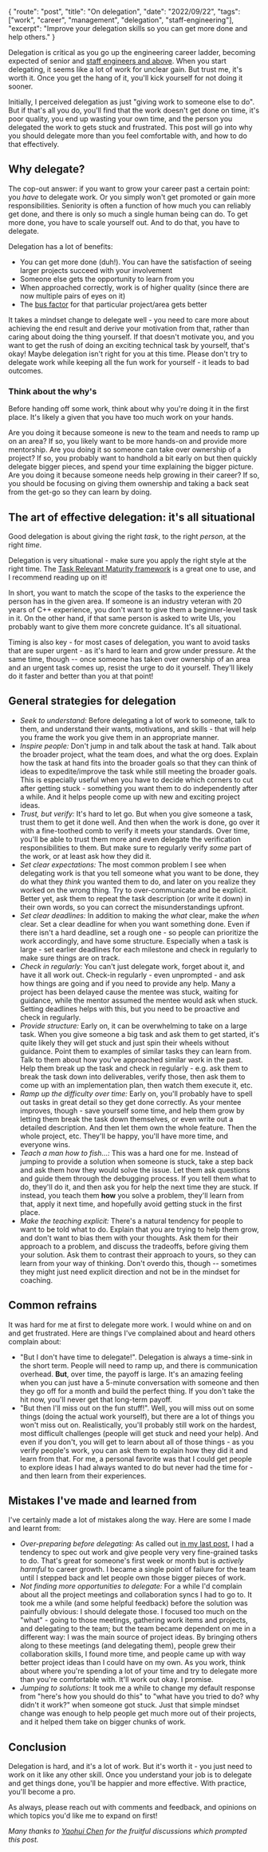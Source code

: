 {
    "route": "post",
    "title": "On delegation",
    "date": "2022/09/22",
    "tags": ["work", "career", "management", "delegation", "staff-engineering"],
    "excerpt": "Improve your delegation skills so you can get more done and help others."
}


Delegation is critical as you go up the engineering career ladder, becoming expected of senior and [staff engineers and above](/blog/2022/08/on-being-a-staff-engineer/). When you start delegating, it seems like a lot of work for unclear gain. But trust me, it's worth it. Once you get the hang of it, you'll kick yourself for not doing it sooner.

Initially, I perceived delegation as just "giving work to someone else to do". But if that's all you do, you'll find that the work doesn't get done on time, it's poor quality, you end up wasting your own time, and the person you delegated the work to gets stuck and frustrated. This post will go into why you should delegate more than you feel comfortable with, and how to do that effectively.

## Why delegate?

The cop-out answer: if you want to grow your career past a certain point: you *have* to delegate work. Or you simply won't get promoted or gain more responsibilities. Seniority is often a function of how much you can reliably get done, and there is only so much a single human being can do. To get more done, you have to scale yourself out. And to do that, you have to delegate.

Delegation has a lot of benefits:

* You can get more done (duh!). You can have the satisfaction of seeing larger projects succeed with your involvement
* Someone else gets the opportunity to learn from you
* When approached correctly, work is of higher quality (since there are now multiple pairs of eyes on it)
* The [bus factor](https://en.wikipedia.org/wiki/Bus_factor) for that particular project/area gets better

It takes a mindset change to delegate well - you need to care more about achieving the end result and derive your motivation from that, rather than caring about doing the thing yourself. If that doesn't motivate you, and you want to get the rush of doing an exciting technical task by yourself, that's okay! Maybe delegation isn't right for you at this time. Please don't try to delegate work while keeping all the fun work for yourself - it leads to bad outcomes.

### Think about the why's

Before handing off some work, think about why you're doing it in the first place. It's likely a given that you have too much work on your hands.

Are you doing it because someone is new to the team and needs to ramp up on an area? If so, you likely want to be more hands-on and provide more mentorship. 
Are you doing it so someone can take over ownership of a project? If so, you probably want to handhold a bit early on but then quickly delegate bigger pieces, and spend your time explaining the bigger picture.
Are you doing it because someone needs help growing in their career? If so, you should be focusing on giving them ownership and taking a back seat from the get-go so they can learn by doing.

## The art of effective delegation: it's all situational

Good delegation is about giving the right *task*, to the right *person*, at the right *time*. 

Delegation is very situational - make sure you apply the right style at the right time. The [Task Relevant Maturity framework](https://medium.com/@ameet/task-relevant-maturity-aff122fb535f) is a great one to use, and I recommend reading up on it!

In short, you want to match the scope of the tasks to the experience the person has in the given area. If someone is an industry veteran with 20 years of C++ experience, you don't want to give them a beginner-level task in it. On the other hand, if that same person is asked to write UIs, you probably want to give them more concrete guidance. It's all situational. 

Timing is also key - for most cases of delegation, you want to avoid tasks that are super urgent - as it's hard to learn and grow under pressure. At the same time, though -- once someone has taken over ownership of an area and an urgent task comes up, resist the urge to do it yourself. They'll likely do it faster and better than you at that point!

## General strategies for delegation

* *Seek to understand:* Before delegating a lot of work to someone, talk to them, and understand their wants, motivations, and skills - that will help you frame the work you give them in an appropriate manner.
* *Inspire people:* Don't jump in and talk about the task at hand. Talk about the broader project, what the team does, and what the org does. Explain how the task at hand fits into the broader goals so that they can think of ideas to expedite/improve the task while still meeting the broader goals. This is especially useful when you have to decide which corners to cut after getting stuck - something you want them to do independently after a while. And it helps people come up with new and exciting project ideas.
* *Trust, but verify:* It's hard to let go. But when you give someone a task, trust them to get it done well. And then when the work is done, go over it with a fine-toothed comb to verify it meets your standards. Over time, you'll be able to trust them more and even delegate the verification responsibilities to them. But make sure to regularly verify *some* part of the work, or at least ask how they did it.
* *Set clear expectations:* The most common problem I see when delegating work is that you tell someone what you want to be done, they do what they *think* you wanted them to do, and later on you realize they worked on the wrong thing. Try to over-communicate and be explicit. Better yet, ask them to repeat the task description (or write it down) in their own words, so you can correct the misunderstandings upfront. 
* *Set clear deadlines:* In addition to making the *what* clear, make the *when* clear. Set a clear deadline for when you want something done. Even if there isn't a hard deadline, set a rough one - so people can prioritize the work accordingly, and have some structure. Especially when a task is large - set earlier deadlines for each milestone and check in regularly to make sure things are on track.
* *Check in regularly:* You can't just delegate work, forget about it, and have it all work out. Check-in regularly - even unprompted - and ask how things are going and if you need to provide any help. Many a project has been delayed cause the mentee was stuck, waiting for guidance, while the mentor assumed the mentee would ask when stuck. Setting deadlines helps with this, but you need to be proactive and check in regularly.
* *Provide structure:* Early on, it can be overwhelming to take on a large task. When you give someone a big task and ask them to get started, it's quite likely they will get stuck and just spin their wheels without guidance. Point them to examples of similar tasks they can learn from. Talk to them about how you've approached similar work in the past. Help them break up the task and check in regularly - e.g. ask them to break the task down into deliverables, verify those, then ask them to come up with an implementation plan, then watch them execute it, etc.
* *Ramp up the difficulty over time:* Early on, you'll probably have to spell out tasks in great detail so they get done correctly. As your mentee improves, though - save yourself some time, and help them grow by letting them break the task down themselves, or even write out a detailed description. And then let them own the whole feature. Then the whole project, etc. They'll be happy, you'll have more time, and everyone wins.
* *Teach a man how to fish...:* This was a hard one for me. Instead of jumping to provide a solution when someone is stuck, take a step back and ask them how they would solve the issue. Let them ask questions and guide them through the debugging process. If you tell them what to do, they'll do it, and then ask you for help the next time they are stuck. If instead, you teach them **how** you solve a problem, they'll learn from that, apply it next time, and hopefully avoid getting stuck in the first place.
* *Make the teaching explicit:* There's a natural tendency for people to want to be told what to do. Explain that you are trying to help them grow, and don't want to bias them with your thoughts. Ask them for their approach to a problem, and discuss the tradeoffs, before giving them your solution. Ask them to contrast their approach to yours, so they can learn from your way of thinking. Don't overdo this, though -- sometimes they might just need explicit direction and not be in the mindset for coaching.

## Common refrains

It was hard for me at first to delegate more work. I would whine on and on and get frustrated. Here are things I've complained about and heard others complain about:

* "But I don't have time to delegate!". Delegation is always a time-sink in the short term. People will need to ramp up, and there is communication overhead. **But**, over time, the payoff is large. It's an amazing feeling when you can just have a 5-minute conversation with someone and then they go off for a month and build the perfect thing. If you don't take the hit now, you'll never get that long-term payoff.
* "But then I'll miss out on the fun stuff!". Well, you will miss out on some things (doing the actual work yourself), but there are a lot of things you won't miss out on. Realistically, you'll probably still work on the hardest, most difficult challenges (people will get stuck and need your help). And even if you don't, you will get to learn about all of those things - as you verify people's work, you can ask them to explain how they did it and learn from that. For me, a personal favorite was that I could get people to explore ideas I had always wanted to do but never had the time for - and then learn from their experiences.

## Mistakes I've made and learned from

I've certainly made a lot of mistakes along the way. Here are some I made and learnt from:

* *Over-preparing before delegating:* As called out [in my last post](/blog/2022/09/on-feedback/), I had a tendency to spec out work and give people very very fine-grained tasks to do. That's great for someone's first week or month but is *actively harmful* to career growth. I became a single point of failure for the team until I stepped back and let people own those bigger pieces of work. 
* *Not finding more opportunities to delegate:* For a while I'd complain about all the project meetings and collaboration syncs I had to go to. It took me a while (and some helpful feedback) before the solution was painfully obvious: I should delegate those. I focused too much on the "what" - going to those meetings, gathering work items and projects, and delegating to the team; but the team became dependent on me in a different way: I was the main source of project ideas. By bringing others along to these meetings (and delegating them), people grew their collaboration skills, I found more time, and people came up with way better project ideas than I could have on my own. As you work, think about where you're spending a lot of your time and try to delegate more than you're comfortable with. It'll work out okay. I promise.
* *Jumping to solutions:* It took me a while to change my default response from "here's how you should do this" to "what have you tried to do? why didn't it work?" when someone got stuck. Just that simple mindset change was enough to help people get much more out of their projects, and it helped them take on bigger chunks of work.

## Conclusion

Delegation is hard, and it's a lot of work. But it's worth it - you just need to work on it like any other skill. Once you understand your job is to delegate and get things done, you'll be happier and more effective. With practice, you'll become a pro.

As always, please reach out with comments and feedback, and opinions on which topics you'd like me to expand on first!

*Many thanks to [Yaohui Chen](https://yaohway.github.io/index.html) for the fruitful discussions which prompted this post.*